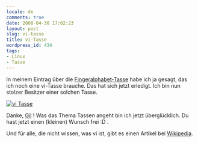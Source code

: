 ```yaml
---
locale: de
comments: true
date: 2008-04-30 17:02:23
layout: post
slug: vi-tasse
title: vi-Tasse
wordpress_id: 434
tags:
- Linux
- Tasse
---
```


In meinem Eintrag über die
[Fingeralphabet-Tasse](http://blog.wannawork.de/index.php/2008/03/31/fingeralphabet-tasse)
habe ich ja gesagt, das ich noch eine vi-Tasse brauche. Das hat sich jetzt
erledigt. Ich bin nun stolzer Besitzer einer solchen Tasse. 

[![vi Tasse](http://farm3.static.flickr.com/2349/2454738238_1b3a2012f3.jpg)](http://www.flickr.com/photos/wannawork/2454738238/)

Danke, [Gil](http://blog.gill0r.de/) ! Was das Thema Tassen angeht bin ich
jetzt überglücklich. Du hast jetzt einen (kleinen) Wunsch frei :D .

Und für alle, die nicht wissen, was vi ist, gibt es einen Artikel bei
[Wikipedia](http://de.wikipedia.org/wiki/Vi).
